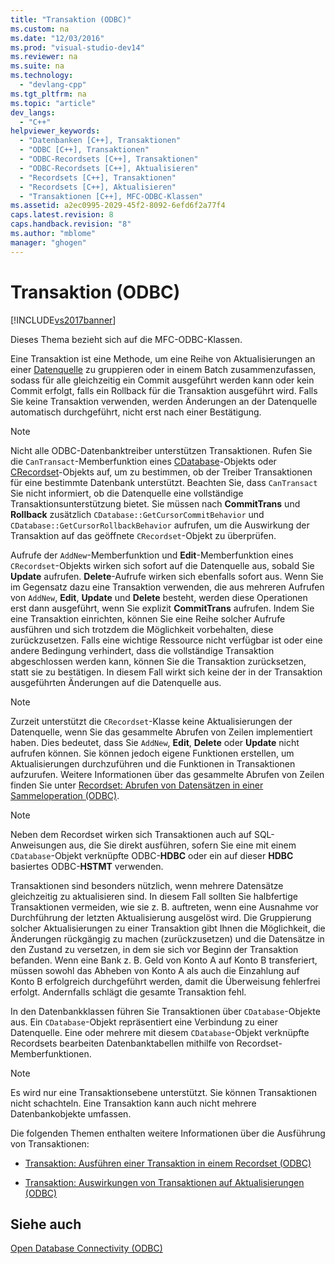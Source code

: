 ```yaml
---
title: "Transaktion (ODBC)"
ms.custom: na
ms.date: "12/03/2016"
ms.prod: "visual-studio-dev14"
ms.reviewer: na
ms.suite: na
ms.technology: 
  - "devlang-cpp"
ms.tgt_pltfrm: na
ms.topic: "article"
dev_langs: 
  - "C++"
helpviewer_keywords: 
  - "Datenbanken [C++], Transaktionen"
  - "ODBC [C++], Transaktionen"
  - "ODBC-Recordsets [C++], Transaktionen"
  - "ODBC-Recordsets [C++], Aktualisieren"
  - "Recordsets [C++], Transaktionen"
  - "Recordsets [C++], Aktualisieren"
  - "Transaktionen [C++], MFC-ODBC-Klassen"
ms.assetid: a2ec0995-2029-45f2-8092-6efd6f2a77f4
caps.latest.revision: 8
caps.handback.revision: "8"
ms.author: "mblome"
manager: "ghogen"
---
```

# Transaktion (ODBC)
[!INCLUDE[vs2017banner](../../assembler/inline/includes/vs2017banner.md)]

Dieses Thema bezieht sich auf die MFC\-ODBC\-Klassen.  
  
 Eine Transaktion ist eine Methode, um eine Reihe von Aktualisierungen an einer [Datenquelle](../../data/odbc/data-source-odbc.md) zu gruppieren oder in einem Batch zusammenzufassen, sodass für alle gleichzeitig ein Commit ausgeführt werden kann oder kein Commit erfolgt, falls ein Rollback für die Transaktion ausgeführt wird.  Falls Sie keine Transaktion verwenden, werden Änderungen an der Datenquelle automatisch durchgeführt, nicht erst nach einer Bestätigung.  
  
> [!NOTE]
>  Nicht alle ODBC\-Datenbanktreiber unterstützen Transaktionen.  Rufen Sie die `CanTransact`\-Memberfunktion eines [CDatabase](../../mfc/reference/cdatabase-class.md)\-Objekts oder [CRecordset](../../mfc/reference/crecordset-class.md)\-Objekts auf, um zu bestimmen, ob der Treiber Transaktionen für eine bestimmte Datenbank unterstützt.  Beachten Sie, dass `CanTransact` Sie nicht informiert, ob die Datenquelle eine vollständige Transaktionsunterstützung bietet.  Sie müssen nach **CommitTrans** und **Rollback** zusätzlich `CDatabase::GetCursorCommitBehavior` und `CDatabase::GetCursorRollbackBehavior` aufrufen, um die Auswirkung der Transaktion auf das geöffnete `CRecordset`\-Objekt zu überprüfen.  
  
 Aufrufe der `AddNew`\-Memberfunktion und **Edit**\-Memberfunktion eines `CRecordset`\-Objekts wirken sich sofort auf die Datenquelle aus, sobald Sie **Update** aufrufen.  **Delete**\-Aufrufe wirken sich ebenfalls sofort aus.  Wenn Sie im Gegensatz dazu eine Transaktion verwenden, die aus mehreren Aufrufen von `AddNew`, **Edit**, **Update** und **Delete** besteht, werden diese Operationen erst dann ausgeführt, wenn Sie explizit **CommitTrans** aufrufen.  Indem Sie eine Transaktion einrichten, können Sie eine Reihe solcher Aufrufe ausführen und sich trotzdem die Möglichkeit vorbehalten, diese zurückzusetzen.  Falls eine wichtige Ressource nicht verfügbar ist oder eine andere Bedingung verhindert, dass die vollständige Transaktion abgeschlossen werden kann, können Sie die Transaktion zurücksetzen, statt sie zu bestätigen.  In diesem Fall wirkt sich keine der in der Transaktion ausgeführten Änderungen auf die Datenquelle aus.  
  
> [!NOTE]
>  Zurzeit unterstützt die `CRecordset`\-Klasse keine Aktualisierungen der Datenquelle, wenn Sie das gesammelte Abrufen von Zeilen implementiert haben.  Dies bedeutet, dass Sie `AddNew`, **Edit**, **Delete** oder **Update** nicht aufrufen können.  Sie können jedoch eigene Funktionen erstellen, um Aktualisierungen durchzuführen und die Funktionen in Transaktionen aufzurufen.  Weitere Informationen über das gesammelte Abrufen von Zeilen finden Sie unter [Recordset: Abrufen von Datensätzen in einer Sammeloperation \(ODBC\)](../../data/odbc/recordset-fetching-records-in-bulk-odbc.md).  
  
> [!NOTE]
>  Neben dem Recordset wirken sich Transaktionen auch auf SQL\-Anweisungen aus, die Sie direkt ausführen, sofern Sie eine mit einem `CDatabase`\-Objekt verknüpfte ODBC\-**HDBC** oder ein auf dieser **HDBC** basiertes ODBC\-**HSTMT** verwenden.  
  
 Transaktionen sind besonders nützlich, wenn mehrere Datensätze gleichzeitig zu aktualisieren sind.  In diesem Fall sollten Sie halbfertige Transaktionen vermeiden, wie sie z. B. auftreten, wenn eine Ausnahme vor Durchführung der letzten Aktualisierung ausgelöst wird.  Die Gruppierung solcher Aktualisierungen zu einer Transaktion gibt Ihnen die Möglichkeit, die Änderungen rückgängig zu machen \(zurückzusetzen\) und die Datensätze in den Zustand zu versetzen, in dem sie sich vor Beginn der Transaktion befanden.  Wenn eine Bank z. B. Geld von Konto A auf Konto B transferiert, müssen sowohl das Abheben von Konto A als auch die Einzahlung auf Konto B erfolgreich durchgeführt werden, damit die Überweisung fehlerfrei erfolgt. Andernfalls schlägt die gesamte Transaktion fehl.  
  
 In den Datenbankklassen führen Sie Transaktionen über `CDatabase`\-Objekte aus.  Ein `CDatabase`\-Objekt repräsentiert eine Verbindung zu einer Datenquelle. Eine oder mehrere mit diesem `CDatabase`\-Objekt verknüpfte Recordsets bearbeiten Datenbanktabellen mithilfe von Recordset\-Memberfunktionen.  
  
> [!NOTE]
>  Es wird nur eine Transaktionsebene unterstützt.  Sie können Transaktionen nicht schachteln. Eine Transaktion kann auch nicht mehrere Datenbankobjekte umfassen.  
  
 Die folgenden Themen enthalten weitere Informationen über die Ausführung von Transaktionen:  
  
-   [Transaktion: Ausführen einer Transaktion in einem Recordset \(ODBC\)](../../data/odbc/transaction-performing-a-transaction-in-a-recordset-odbc.md)  
  
-   [Transaktion: Auswirkungen von Transaktionen auf Aktualisierungen \(ODBC\)](../../data/odbc/transaction-how-transactions-affect-updates-odbc.md)  
  
## Siehe auch  
 [Open Database Connectivity \(ODBC\)](../../data/odbc/open-database-connectivity-odbc.md)